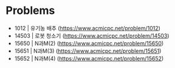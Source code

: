 # Problems

- 1012 | 유기농 배추 (https://www.acmicpc.net/problem/1012)
- 14503 | 로봇 청소기 (https://www.acmicpc.net/problem/14503)
- 15650 | N과M(2) (https://www.acmicpc.net/problem/15650)
- 15651 | N과M(3) (https://www.acmicpc.net/problem/15651)
- 15652 | N과M(4) (https://www.acmicpc.net/problem/15652)

